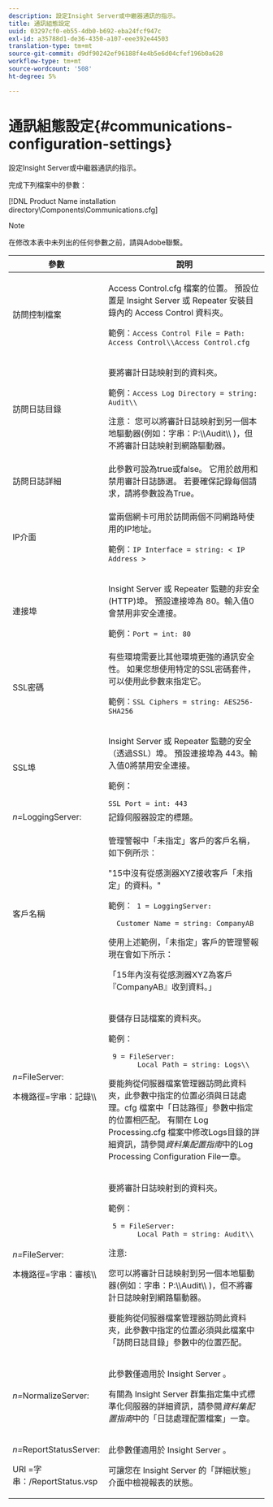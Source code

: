 ```yaml
---
description: 設定Insight Server或中繼器通訊的指示。
title: 通訊組態設定
uuid: 03297cf0-eb55-4db0-b692-eba24fcf947c
exl-id: a35788d1-de36-4350-a107-eee392e44503
translation-type: tm+mt
source-git-commit: d9df90242ef96188f4e4b5e6d04cfef196b0a628
workflow-type: tm+mt
source-wordcount: '508'
ht-degree: 5%

---
```


# 通訊組態設定{#communications-configuration-settings}

設定Insight Server或中繼器通訊的指示。

完成下列檔案中的參數：

[!DNL Product Name installation directory\Components\Communications.cfg]

>[!NOTE]
>
>在修改本表中未列出的任何參數之前，請與Adobe聯繫。

<table id="table_C87F1150E53548F484A8C0CFE91F1079"> 
 <thead> 
  <tr> 
   <th colname="col1" class="entry"> 參數 </th> 
   <th colname="col2" class="entry"> 說明 </th> 
  </tr> 
 </thead>
 <tbody> 
  <tr> 
   <td colname="col1"> 訪問控制檔案 </td> 
   <td colname="col2"> <p><span class="filepath"> Access Control.cfg </span>檔案的位置。 預設位置是<span class="keyword"> Insight Server </span>或<span class="wintitle"> Repeater </span>安裝目錄內的<span class="filepath"> Access Control </span>資料夾。 </p> <p>範例：<code>Access Control File = Path: Access Control\\Access Control.cfg</code> </p> </td> 
  </tr> 
  <tr> 
   <td colname="col1"> 訪問日誌目錄 </td> 
   <td colname="col2"> <p>要將審計日誌映射到的資料夾。 </p> <p>範例：<code>Access Log Directory = string: Audit\\</code> </p> <p> <p>注意： 您可以將審計日誌映射到另一個本地驅動器(例如：<span class="filepath">字串：P:\\Audit\\ </span>)，但不將審計日誌映射到網路驅動器。 </p> </p> </td> 
  </tr> 
  <tr> 
   <td colname="col1"> 訪問日誌詳細 </td> 
   <td colname="col2"> 此參數可設為true或false。 它用於啟用和禁用審計日誌篩選。 若要確保記錄每個請求，請將參數設為True。 </td> 
  </tr> 
  <tr> 
   <td colname="col1"> IP介面 </td> 
   <td colname="col2"> <p>當兩個網卡可用於訪問兩個不同網路時使用的IP地址。 </p> <p>範例：<code>IP Interface = string: &lt; IP Address &gt;</code> </p> </td> 
  </tr> 
  <tr> 
   <td colname="col1"> 連接埠 </td> 
   <td colname="col2"> <p><span class="keyword"> Insight Server </span>或<span class="wintitle"> Repeater </span>監聽的非安全(HTTP)埠。 預設連接埠為 80。輸入值0會禁用非安全連接。 </p> <p>範例：<code>Port = int: 80</code> </p> </td> 
  </tr> 
  <tr> 
   <td colname="col1"> SSL密碼 </td> 
   <td colname="col2"> 有些環境需要比其他環境更強的通訊安全性。 如果您想使用特定的SSL密碼套件，可以使用此參數來指定它。 <p>範例：<code>SSL Ciphers = string: AES256-SHA256</code> </p> </td> 
  </tr> 
  <tr> 
   <td colname="col1"> SSL埠 </td> 
   <td colname="col2"> <p><span class="keyword"> Insight Server </span>或<span class="wintitle"> Repeater </span>監聽的安全（透過SSL）埠。 預設連接埠為 443。輸入值0將禁用安全連接。 </p> <p>範例：<span class="filepath"></span> </p> <code>SSL Port = int: 443</code> </td> 
  </tr> 
  <tr> 
   <td colname="col1"> <i>n=</i>LoggingServer: </td> 
   <td colname="col2"> 記錄伺服器設定的標題。 </td> 
  </tr> 
  <tr> 
   <td colname="col1"> 客戶名稱 </td> 
   <td colname="col2"> <p>管理警報中「未指定」客戶的客戶名稱，如下例所示： </p> <p>"15中沒有從感測器XYZ接收客戶「未指定」的資料。" </p> <p>範例：<code> 1&nbsp;=&nbsp;LoggingServer:&nbsp; 
      &nbsp;&nbsp;Customer&nbsp;Name&nbsp;=&nbsp;string:&nbsp;CompanyAB </code> </p> <p>使用上述範例，「未指定」客戶的管理警報現在會如下所示： </p> <p>「15年內沒有從感測器XYZ為客戶『CompanyAB』收到資料。」 </p> </td> 
  </tr> 
  <tr> 
   <td colname="col1"> <p> <i>n=</i>FileServer: </p> <p> 本機路徑=字串：記錄\\ </p> </td> 
   <td colname="col2"> <p>要儲存日誌檔案的資料夾。 </p> <p>範例： </p> <code> 9&nbsp;=&nbsp;FileServer:&nbsp; 
     &nbsp;&nbsp;Local&nbsp;Path&nbsp;=&nbsp;string:&nbsp;Logs\\ </code> <p>要能夠從<span class="wintitle">伺服器檔案管理器</span>訪問此資料夾，此參數中指定的位置必須與<span class="filepath">日誌處理。cfg </span>檔案中「日誌路徑」參數中指定的位置相匹配。 有關在<span class="filepath"> Log Processing.cfg </span>檔案中修改Logs目錄的詳細資訊，請參閱<i>資料集配置指南</i>中的Log Processing Configuration File一章。 </p> </td> 
  </tr> 
  <tr> 
   <td colname="col1"> <p> <i>n=</i>FileServer: </p> <p> 本機路徑=字串：審核\\ </p> </td> 
   <td colname="col2"> <p>要將審計日誌映射到的資料夾。 </p> <p>範例： </p> <code> 5&nbsp;=&nbsp;FileServer:&nbsp; 
     &nbsp;&nbsp;Local&nbsp;Path&nbsp;=&nbsp;string:&nbsp;Audit\\ </code> <p>注意:  <p>您可以將審計日誌映射到另一個本地驅動器(例如：<span class="filepath">字串：P:\\Audit\\ </span>)，但不將審計日誌映射到網路驅動器。 </p> <p>要能夠從<span class="wintitle">伺服器檔案管理器</span>訪問此資料夾，此參數中指定的位置必須與此檔案中「訪問日誌目錄」參數中的位置匹配。 </p> </p> </td> 
  </tr> 
  <tr> 
   <td colname="col1"> <i>n=</i>NormalizeServer: </td> 
   <td colname="col2"> <p>此參數僅適用於<span class="keyword"> Insight Server </span>。 </p> <p>有關為<span class="keyword"> Insight Server </span>群集指定集中式標準化伺服器的詳細資訊，請參閱<i>資料集配置指南</i>中的「日誌處理配置檔案」一章。 </p> </td> 
  </tr> 
  <tr> 
   <td colname="col1"> <p> <i>n=</i>ReportStatusServer: </p> <p> URI =字串：/ReportStatus.vsp </p> </td> 
   <td colname="col2"> <p>此參數僅適用於<span class="keyword"> Insight Server </span>。 </p> <p>可讓您在<span class="keyword"> Insight Server </span>的「詳細狀態」介面中檢視<span class="keyword">報表的</span>狀態。 </p> </td> 
  </tr> 
 </tbody> 
</table>
